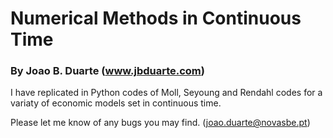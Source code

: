 # Numerical Methods in Continuous Time

### By Joao B. Duarte (www.jbduarte.com)

I have replicated in Python codes of Moll, Seyoung and Rendahl codes for a variaty of economic models set in continuous time.

Please let me know of any bugs you may find. (joao.duarte@novasbe.pt)
